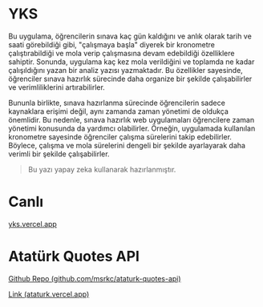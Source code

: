 # YKS
Bu uygulama, öğrencilerin sınava kaç gün kaldığını ve anlık olarak tarih ve saati görebildiği gibi, "çalışmaya başla" diyerek bir kronometre çalıştırabildiği ve mola verip çalışmasına devam edebildiği özelliklere sahiptir. Sonunda, uygulama kaç kez mola verildiğini ve toplamda ne kadar çalışıldığını yazan bir analiz yazısı yazmaktadır. Bu özellikler sayesinde, öğrenciler sınava hazırlık sürecinde daha organize bir şekilde çalışabilirler ve verimliliklerini artırabilirler.

Bununla birlikte, sınava hazırlanma sürecinde öğrencilerin sadece kaynaklara erişimi değil, aynı zamanda zaman yönetimi de oldukça önemlidir. Bu nedenle, sınava hazırlık web uygulamaları öğrencilere zaman yönetimi konusunda da yardımcı olabilirler. Örneğin, uygulamada kullanılan kronometre sayesinde öğrenciler çalışma sürelerini takip edebilirler. Böylece, çalışma ve mola sürelerini dengeli bir şekilde ayarlayarak daha verimli bir şekilde çalışabilirler.

> Bu yazı yapay zeka kullanarak hazırlanmıştır.

# Canlı
[yks.vercel.app](https://yks.vercel.app/)

# Atatürk Quotes API
[Github Repo (github.com/msrkc/ataturk-quotes-api)](https://github.com/msrkc/ataturk-quotes-api)

[Link (ataturk.vercel.app)](https://ataturk.vercel.app/)
